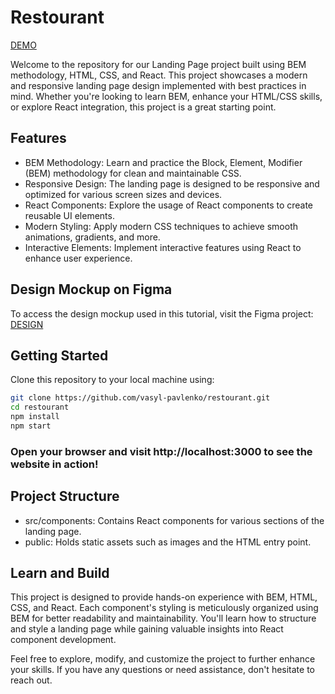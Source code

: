 # Restourant

[DEMO](https://vasyl-pavlenko.github.io/restourant/)

 Welcome to the repository for our Landing Page project built using BEM methodology, HTML, CSS, and React. This project showcases a modern and responsive landing page design implemented with best practices in mind. Whether you're looking to learn BEM, enhance your HTML/CSS skills, or explore React integration, this project is a great starting point.

## Features
- BEM Methodology: Learn and practice the Block, Element, Modifier (BEM) methodology for clean and maintainable CSS.
- Responsive Design: The landing page is designed to be responsive and optimized for various screen sizes and devices.
- React Components: Explore the usage of React components to create reusable UI elements.
- Modern Styling: Apply modern CSS techniques to achieve smooth animations, gradients, and more.
- Interactive Elements: Implement interactive features using React to enhance user experience.

## Design Mockup on Figma
To access the design mockup used in this tutorial, visit the Figma project: [DESIGN](https://www.figma.com/file/yvClSI9AZBRX8UaaGEByF3/Modern-UI%2FUX%3A-Gericht?type=design&node-id=0-21&mode=design)


## Getting Started
Clone this repository to your local machine using:
```bash
git clone https://github.com/vasyl-pavlenko/restourant.git
cd restourant
npm install
npm start
```

### Open your browser and visit http://localhost:3000 to see the website in action!

## Project Structure
- src/components: Contains React components for various sections of the landing page.
- public: Holds static assets such as images and the HTML entry point.

## Learn and Build

This project is designed to provide hands-on experience with BEM, HTML, CSS, and React. Each component's styling is meticulously organized using BEM for better readability and maintainability. You'll learn how to structure and style a landing page while gaining valuable insights into React component development.

Feel free to explore, modify, and customize the project to further enhance your skills. If you have any questions or need assistance, don't hesitate to reach out.
